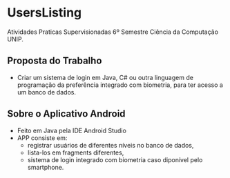 # UsersListing
Atividades Praticas Supervisionadas 6º Semestre Ciência da Computação UNIP.

## Proposta do Trabalho
* Criar um sistema de login em Java, C# ou outra linguagem de programação da preferência integrado com biometria, para ter acesso a um banco de dados.

## Sobre o Aplicativo Android
* Feito em Java pela IDE Android Studio
* APP consiste em:
    * registrar usuários de diferentes níveis no banco de dados,
    * lista-los em fragments diferentes,
    * sistema de login integrado com biometria caso diponível pelo smartphone.